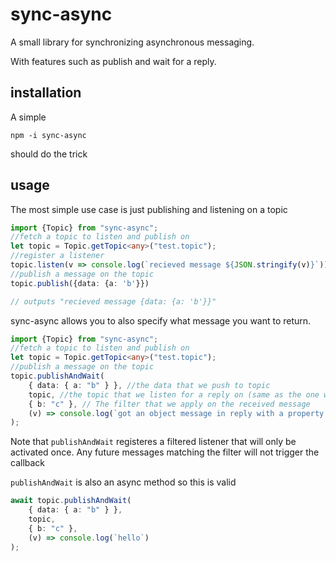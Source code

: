 # sync-async

A small library for synchronizing asynchronous messaging.

With features such as publish and wait for a reply.

## installation

A simple

```
npm -i sync-async
```

should do the trick

## usage

The most simple use case is just publishing and listening on a topic
```ts
import {Topic} from "sync-async";
//fetch a topic to listen and publish on
let topic = Topic.getTopic<any>("test.topic");
//register a listener
topic.listen(v => console.log(`recieved message ${JSON.stringify(v)}`))
//publish a message on the topic
topic.publish({data: {a: 'b'}})

// outputs "recieved message {data: {a: 'b'}}"
```

sync-async allows you to also specify what message you want to return.

```ts
import {Topic} from "sync-async";
//fetch a topic to listen and publish on
let topic = Topic.getTopic<any>("test.topic");
//publish a message on the topic
topic.publishAndWait(
    { data: { a: "b" } }, //the data that we push to topic
    topic, //the topic that we listen for a reply on (same as the one we publish in this case)
    { b: "c" }, // The filter that we apply on the received message
    (v) => console.log(`got an object message in reply with a property named b, with value "c"`) // the callback function
);
```

Note that `publishAndWait` registeres a filtered listener that will only be activated once. Any future messages matching the filter will not trigger the callback

`publishAndWait` is also an async method so this is valid
```ts
await topic.publishAndWait(
    { data: { a: "b" } }, 
    topic, 
    { b: "c" }, 
    (v) => console.log(`hello`) 
);
```